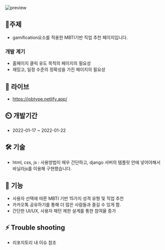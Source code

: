 ![preview](https://user-images.githubusercontent.com/77667889/150641030-448f1057-af53-4a1e-ac1b-94ce858f36a0.png)

## 🎈주제
- gamification요소를 적용한 MBTI기반 직업 추천 페이지입니다.
### 개발 계기
- 홈페이지 클릭 유도 목적의 페이지의 필요성
- 재밌고, 일정 수준의 정확성을 가진 페이지의 필요성
## 🔗 라이브
- https://jobtype.netlify.app/ 
## ⏲️ 개발기간
- 2022-01-17 ~ 2022-01-22
## 🛠 기술
- html, css, js : 사용방법이 매우 간단하고, django 서버의 템플릿 안에 넣어야해서 바닐라js를 이용해 구현했습니다.
## 📌 기능
- 사용자 선택에 따른 MBTI 기반 15가지 성격 유형 및 직업 추천
- 카카오톡 공유하기를 통해 더 많은 사람들과 즐길 수 있게 함.
- 간단한 UI/UX, 사용자 패턴 제한 설계를 통한 참여율 증가

## ⚡ Trouble shooting
- 리포지토리 내 이슈 참조
